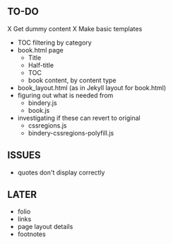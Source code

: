 ## TO-DO

X Get dummy content
X Make basic templates
- TOC filtering by category
- book.html page
	- Title
	- Half-title
	- TOC
	- book content, by content type
- book_layout.html (as in Jekyll layout for book.html)
- figuring out what is needed from
	- bindery.js
	- book.js
- investigating if these can revert to original 
	- cssregions.js
	- bindery-cssregions-polyfill.js

## ISSUES

- quotes don't display correctly

## LATER
- folio
- links
- page layout details
- footnotes